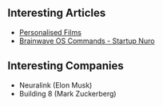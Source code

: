 ## Interesting Articles

- [Personalised Films](https://futurism.com/personalized-brainwave-guided-movies/)
- [Brainwave OS Commands - Startup Nuro](http://uk.businessinsider.com/brain-computer-interface-startup-nuro-could-beat-facebook-elon-musk-2018-4)


## Interesting Companies

- Neuralink (Elon Musk)
- Building 8 (Mark Zuckerberg)
